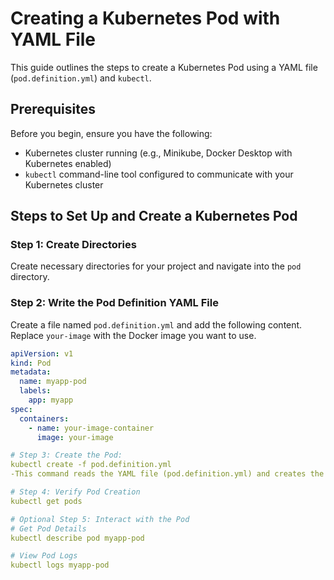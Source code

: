 # Creating a Kubernetes Pod with YAML File

This guide outlines the steps to create a Kubernetes Pod using a YAML file (`pod.definition.yml`) and `kubectl`.

## Prerequisites

Before you begin, ensure you have the following:
- Kubernetes cluster running (e.g., Minikube, Docker Desktop with Kubernetes enabled)
- `kubectl` command-line tool configured to communicate with your Kubernetes cluster

## Steps to Set Up and Create a Kubernetes Pod

### Step 1: Create Directories

Create necessary directories for your project and navigate into the `pod` directory.

### Step 2: Write the Pod Definition YAML File

Create a file named `pod.definition.yml` and add the following content. Replace `your-image` with the Docker image you want to use.

```yaml
apiVersion: v1
kind: Pod
metadata:
  name: myapp-pod
  labels:
    app: myapp
spec:
  containers:
    - name: your-image-container
      image: your-image

# Step 3: Create the Pod:
kubectl create -f pod.definition.yml
-This command reads the YAML file (pod.definition.yml) and creates the Pod defined within it.

# Step 4: Verify Pod Creation
kubectl get pods

# Optional Step 5: Interact with the Pod
# Get Pod Details
kubectl describe pod myapp-pod

# View Pod Logs
kubectl logs myapp-pod

